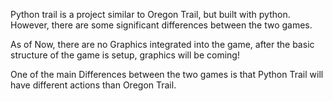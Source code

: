 Python trail is a project similar to Oregon Trail, but built with python. However, there are some significant differences between the two games. 

As of Now, there are no Graphics integrated into the game, after the basic structure of the game is setup, graphics will be coming!

One of the main Differences between the two games is that Python Trail will have different actions than Oregon Trail. 
